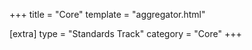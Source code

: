+++
title = "Core"
template = "aggregator.html"

[extra]
type = "Standards Track"
category = "Core"
+++
